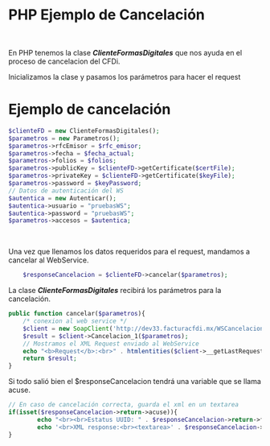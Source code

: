 # PHP Ejemplo de Cancelación


<br/>

En PHP tenemos la clase **_ClienteFormasDigitales_** que nos ayuda en el proceso de cancelacion del CFDi.

Inicializamos la clase y pasamos los parámetros para hacer el request

# Ejemplo de cancelación

```PHP
$clienteFD = new ClienteFormasDigitales();
$parametros = new Parametros();
$parametros->rfcEmisor = $rfc_emisor;
$parametros->fecha = $fecha_actual;
$parametros->folios = $folios;
$parametros->publicKey = $clienteFD->getCertificate($certFile);
$parametros->privateKey = $clienteFD->getCertificate($keyFile);
$parametros->password = $keyPassword;
// Datos de autenticación del WS
$autentica = new Autenticar();
$autentica->usuario = "pruebasWS";
$autentica->password = "pruebasWS";
$parametros->accesos = $autentica;
```

<br>

Una vez que llenamos los datos requeridos para el request, mandamos a cancelar al WebService.

```PHP
    $responseCancelacion = $clienteFD->cancelar($parametros);
```

La clase **_ClienteFormasDigitales_** recibirá los parámetros para la cancelación.


```PHP
public function cancelar($parametros){
    /* conexion al web service */
    $client = new SoapClient('http://dev33.facturacfdi.mx/WSCancelacionService?wsdl', array('trace' => 1));
    $result = $client->Cancelacion_1($parametros);
    // Mostramos el XML Request enviado al WebService
    echo "<b>Request</b>:<br>" . htmlentities($client->__getLastRequest()) . "\n";
    return $result;
}
```

Si todo salió bien el $responseCancelacion tendrá una variable que se llama acuse.

```PHP
// En caso de cancelación correcta, guarda el xml en un textarea
if(isset($responseCancelacion->return->acuse)){
        echo "<br><br>Estatus UUID: " . $responseCancelacion->return->folios->folio->estatusUUID."<br>Mensaje: " . $responseCancelacion->return->folios->folio->mensaje;
        echo '<br>XML response:<br><textarea>' . $responseCancelacion->return->acuse . '</textarea>';
}
```

